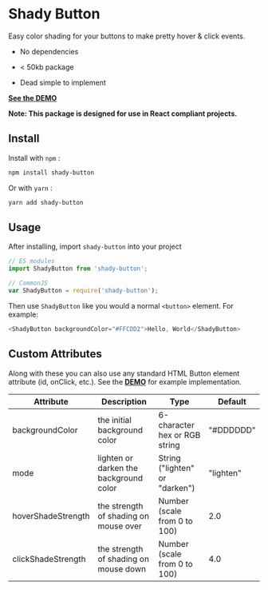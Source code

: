 # Shady Button

Easy color shading for your buttons to make pretty hover & click events.

- No dependencies

- < 50kb package

- Dead simple to implement

__[See the DEMO](https://shady.benhonda.dev)__

**Note: This package is designed for use in React compliant projects.**

## Install

Install with `npm` :

``` bash
npm install shady-button
```

Or with `yarn` :

``` bash
yarn add shady-button
```

## Usage

After installing, import `shady-button` into your project

``` js
// ES modules
import ShadyButton from 'shady-button';

// CommonJS
var ShadyButton = require('shady-button');
```

Then use `ShadyButton` like you would a normal `<button>` element. For example:

``` js
<ShadyButton backgroundColor="#FFCDD2">Hello, World</ShadyButton>
```

## Custom Attributes

Along with these you can also use any standard HTML Button element attribute (id, onClick, etc.). See the __[DEMO](https://shady.benhonda.dev)__ for example implementation.

| Attribute        |      Description      |  Type  |  Default |
|---------------|-------------|------|------|
| backgroundColor     |   the initial background color    | 6-character hex or RGB string |  "#DDDDDD" |
| mode     | lighten or darken the background color | String ("lighten" or "darken") | "lighten" |
| hoverShadeStrength |   the strength of shading on mouse over    | Number (scale from 0 to 100) |   2.0  |
| clickShadeStrength |   the strength of shading on mouse down    | Number (scale from 0 to 100) |   4.0  |
